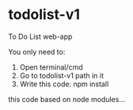 # todolist-v1
 To Do List web-app


You only need to:
1. Open terminal/cmd
2. Go to todolist-v1 path in it
3. Write this code:    npm install

this code based on node modules...
